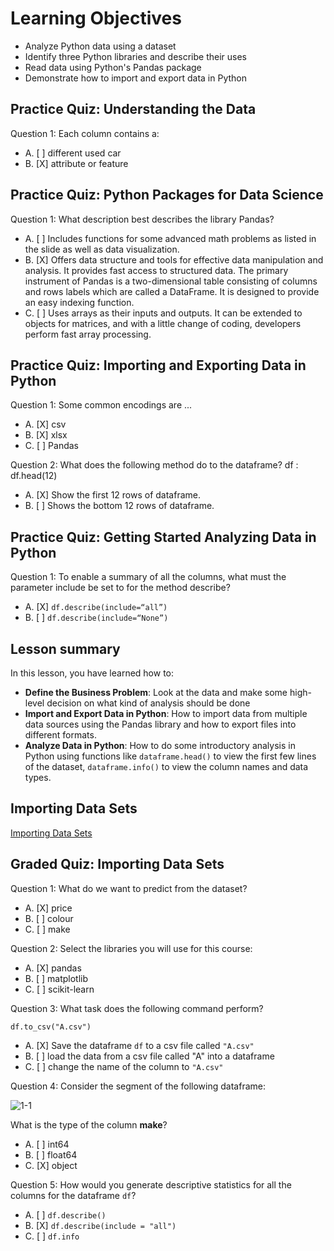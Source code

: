# Learning Objectives

* Analyze Python data using a dataset
* Identify three Python libraries and describe their uses
* Read data using Python's Pandas package
* Demonstrate how to import and export data in Python

## Practice Quiz: Understanding the Data

Question 1: Each column contains a:

- A. [ ] different used car
- B. [X] attribute or feature

## Practice Quiz: Python Packages for Data Science

Question 1: What description best describes the library Pandas?

- A. [ ] Includes functions for some advanced math problems as listed in the slide as well as data visualization.
- B. [X] Offers data structure and tools for effective data manipulation and analysis. It provides fast access to structured data. The primary instrument of Pandas is a two-dimensional table consisting of columns and rows labels which are called a DataFrame. It is designed to provide an easy indexing function.
- C. [ ] Uses arrays as their inputs and outputs. It can be extended to objects for matrices, and with a little change of coding, developers perform fast array processing.

## Practice Quiz: Importing and Exporting Data in Python

Question 1: Some common encodings are ...

- A. [X] csv
- B. [X] xlsx
- C. [ ] Pandas

Question 2: What does the following method do to the dataframe? df : df.head(12)

- A. [X] Show the first 12 rows of dataframe.
- B. [ ] Shows the bottom 12 rows of dataframe.

## Practice Quiz: Getting Started Analyzing Data in Python

Question 1: To enable a summary of all the columns, what must the parameter include be set to for the method describe?

- A. [X] ```df.describe(include=“all”)```
- B. [ ] ```df.describe(include=“None”)```

## Lesson summary

In this lesson, you have learned how to:

* **Define the Business Problem**: Look at the data and make some high-level decision on what kind of analysis should be done
* **Import and Export Data in Python**: How to import data from multiple data sources using the Pandas library and how to export files into different formats.
* **Analyze Data in Python**: How to do some introductory analysis in Python using functions like ```dataframe.head()``` to view the first few lines of the dataset, ```dataframe.info()``` to view the column names and data types.

## Importing Data Sets

[Importing Data Sets](https://jupyterlab-0-labs-prod-jupyterlab-us-east-1.labs.cognitiveclass.ai/user/eric12345619/doc/tree/labs/DA0101EN/review-introduction.ipynb)

## Graded Quiz: Importing Data Sets

Question 1: What do we want to predict from the dataset?

- A. [X] price
- B. [ ] colour
- C. [ ] make

Question 2: Select the libraries you will use for this course:

- A. [X] pandas
- B. [ ] matplotlib
- C. [ ] scikit-learn

Question 3: What task does the following command perform?

```df.to_csv("A.csv")```

- A. [X] Save the dataframe ```df``` to a csv file called ```"A.csv"```
- B. [ ] load the data from a csv file called "A" into a dataframe
- C. [ ] change the name of the column to ```"A.csv"```

Question 4: Consider the segment of the following dataframe:

![1-1](https://user-images.githubusercontent.com/17474099/118515277-8b1cc400-b735-11eb-87d0-7f0a6db1e57e.png)

What is the type of the column **make**?

- A. [ ] int64
- B. [ ] float64
- C. [X] object

Question 5: How would you generate descriptive statistics for all the columns for the dataframe ```df```?

- A. [ ] ```df.describe()```
- B. [X] ```df.describe(include = "all")```
- C. [ ] ```df.info```
